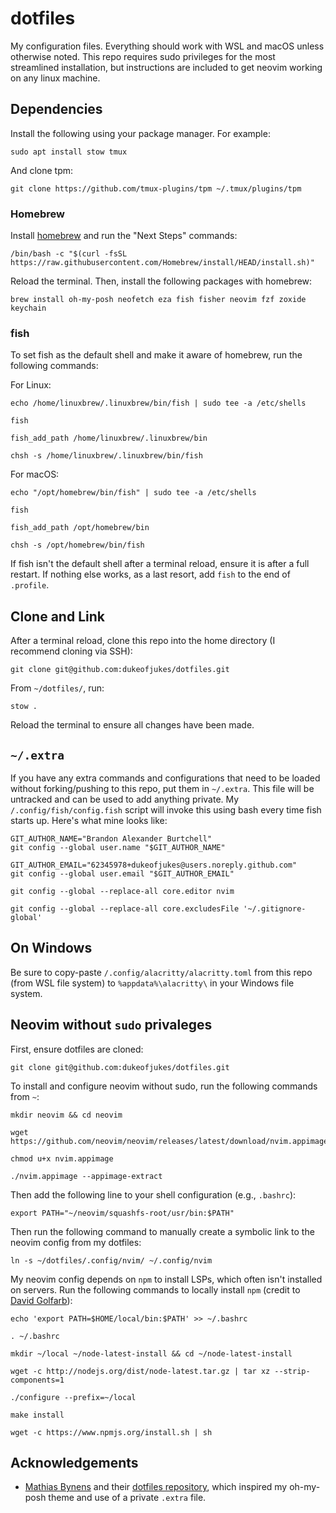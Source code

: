 # dotfiles

My configuration files. Everything should work with WSL and macOS unless otherwise noted. This repo requires sudo privileges for the most streamlined installation, but instructions are included to get neovim working on any linux machine.

## Dependencies

Install the following using your package manager. For example:

```
sudo apt install stow tmux
```

And clone tpm:

```
git clone https://github.com/tmux-plugins/tpm ~/.tmux/plugins/tpm
```

### Homebrew

Install [homebrew](https://brew.sh) and run the "Next Steps" commands:

```
/bin/bash -c "$(curl -fsSL https://raw.githubusercontent.com/Homebrew/install/HEAD/install.sh)"
```

Reload the terminal. Then, install the following packages with homebrew:

```
brew install oh-my-posh neofetch eza fish fisher neovim fzf zoxide keychain
```

### fish

To set fish as the default shell and make it aware of homebrew, run the following commands:

For Linux:

```
echo /home/linuxbrew/.linuxbrew/bin/fish | sudo tee -a /etc/shells
```

```
fish
```

```
fish_add_path /home/linuxbrew/.linuxbrew/bin
```

```
chsh -s /home/linuxbrew/.linuxbrew/bin/fish
```

For macOS:

```
echo "/opt/homebrew/bin/fish" | sudo tee -a /etc/shells
```

```
fish
```

```
fish_add_path /opt/homebrew/bin
```

```
chsh -s /opt/homebrew/bin/fish
```

If fish isn't the default shell after a terminal reload, ensure it is after a full restart. If nothing else works, as a last resort, add `fish` to the end of `.profile`.

## Clone and Link

After a terminal reload, clone this repo into the home directory (I recommend cloning via SSH):

```
git clone git@github.com:dukeofjukes/dotfiles.git
```

From `~/dotfiles/`, run:

```
stow .
```

Reload the terminal to ensure all changes have been made.

## `~/.extra`

If you have any extra commands and configurations that need to be loaded without forking/pushing to this repo, put them in `~/.extra`. This file will be untracked and can be used to add anything private. My `/.config/fish/config.fish` script will invoke this using bash every time fish starts up. Here's what mine looks like:

```
GIT_AUTHOR_NAME="Brandon Alexander Burtchell"
git config --global user.name "$GIT_AUTHOR_NAME"

GIT_AUTHOR_EMAIL="62345978+dukeofjukes@users.noreply.github.com"
git config --global user.email "$GIT_AUTHOR_EMAIL"

git config --global --replace-all core.editor nvim

git config --global --replace-all core.excludesFile '~/.gitignore-global'
```

## On Windows

Be sure to copy-paste `/.config/alacritty/alacritty.toml` from this repo (from WSL file system) to `%appdata%\alacritty\` in your Windows file system.

## Neovim without `sudo` privaleges

First, ensure dotfiles are cloned:

```
git clone git@github.com:dukeofjukes/dotfiles.git
```

To install and configure neovim without sudo, run the following commands from `~`:

```
mkdir neovim && cd neovim
```

```
wget https://github.com/neovim/neovim/releases/latest/download/nvim.appimage
```

```
chmod u+x nvim.appimage
```

```
./nvim.appimage --appimage-extract
```

Then add the following line to your shell configuration (e.g., `.bashrc`):

```
export PATH="~/neovim/squashfs-root/usr/bin:$PATH"
```

Then run the following command to manually create a symbolic link to the neovim config from my dotfiles:

```
ln -s ~/dotfiles/.config/nvim/ ~/.config/nvim
```

My neovim config depends on `npm` to install LSPs, which often isn't installed on servers. Run the following commands to locally install `npm` (credit to [David Golfarb](https://askubuntu.com/a/982003)):

```
echo 'export PATH=$HOME/local/bin:$PATH' >> ~/.bashrc
```

```
. ~/.bashrc
```

```
mkdir ~/local ~/node-latest-install && cd ~/node-latest-install
```

```
wget -c http://nodejs.org/dist/node-latest.tar.gz | tar xz --strip-components=1
```

```
./configure --prefix=~/local
```

```
make install
```

```
wget -c https://www.npmjs.org/install.sh | sh
```

## Acknowledgements

- [Mathias Bynens](https://github.com/mathiasbynens) and their [dotfiles repository](https://github.com/mathiasbynens/dotfiles), which inspired my oh-my-posh theme and use of a private `.extra` file.

